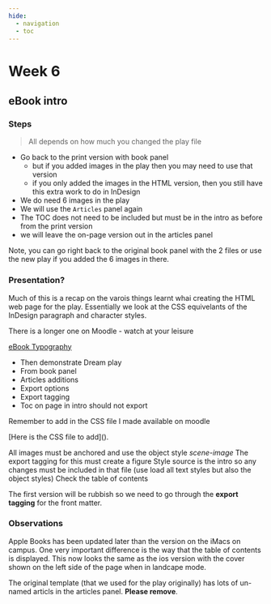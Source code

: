 ```yaml
---
hide:
  - navigation
  - toc
---
```


# Week 6
## eBook intro

### Steps

> All depends on how much you changed the play file  

* Go back to the print version with book panel
	* but if you added images in the play then you may need to use that version
	* if you only added the images in the HTML version, then you still have this extra work to do in InDesign
* We do need 6 images in the play
* We will use the `Articles` panel again
* The TOC does not need to be included but must be in the intro as before from the print version
* we will leave the on-page version out in the articles panel

Note, you can go right back to the original book panel with the 2 files or use the new play if you added the 6 images in there.

### Presentation?

Much of this is a recap on the varois things learnt whai creating the HTML web page for the play. Essentially we look at the CSS equivelants of the InDesign paragraph and character styles.

There is a longer one on Moodle - watch at your leisure

[eBook Typography](https://www.publisha.org/keynotes/eBookTypography/)

* Then demonstrate Dream play
* From book panel
* Articles additions
* Export options
* Export tagging
* Toc on page in intro should not export

Remember to add in the CSS file I made available on moodle

[Here is the CSS file to add](<script src="https://gist.github.com/Pageboy/731b9b7ad8e42c324dc75528f159ad98.js"></script>).

All images must be anchored and use the object style _scene-image_
The export tagging for this must create a figure
Style source is the intro so any changes must be included in that file (use load all text styles but also the object styles)
Check the table of contents

The first version will be rubbish so we need to go through the **export tagging** for the front matter.

### Observations

Apple Books has been updated later than the version on the iMacs on campus. One very important difference is the way that the table of contents is displayed. This now looks the same as the ios version with the cover shown on the left side of the page when in landcape mode.

The original template (that we used for the play originally) has lots of un-named articls in the articles panel. **Please remove**.
